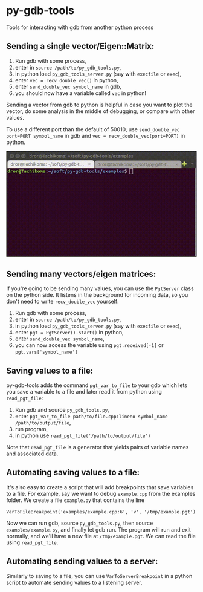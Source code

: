 # py-gdb-tools
Tools for interacting with gdb from another python process

## Sending a single vector/Eigen::Matrix:

1. Run gdb with some process,
2. enter in `source /path/to/py_gdb_tools.py`,
3. in python load `py_gdb_tools_server.py` (say with `execfile` or `exec`),
4. enter `vec = recv_double_vec()` in python,
5. enter `send_double_vec symbol_name` in gdb,
6. you should now have a variable called `vec` in python!

Sending a vector from gdb to python is helpful in case you want to plot the vector, do some analysis in the middle of debugging, or compare with other values.

To use a different port than the default of 50010, use `send_double_vec port=PORT symbol_name` in gdb and `vec = recv_double_vec(port=PORT)` in python.

![Image](https://github.com/drorspei/py-gdb-tools/blob/master/examples/example.gif)

## Sending many vectors/eigen matrices:

If you're going to be sending many values, you can use the `PgtServer` class on the python side. It listens in the background for incoming data, so you don't need to write `recv_double_vec` yourself:

1. Run gdb with some process,
2. enter in `source /path/to/py_gdb_tools.py`,
3. in python load `py_gdb_tools_server.py` (say with `execfile` or `exec`),
4. enter `pgt = PgtServer().start()` in python,
5. enter `send_double_vec symbol_name`,
6. you can now access the variable using `pgt.received[-1]` or `pgt.vars['symbol_name']`

## Saving values to a file:

py-gdb-tools adds the command `pgt_var_to_file` to your gdb which lets you save a variable to a file and later read it from python using `read_pgt_file`:

1. Run gdb and source `py_gdb_tools.py`,
2. enter `pgt_var_to_file path/to/file.cpp:lineno symbol_name /path/to/output/file`,
3. run program,
4. in python use `read_pgt_file('/path/to/output/file')`

Note that `read_pgt_file` is a generator that yields pairs of variable names and associated data.

## Automating saving values to a file:

It's also easy to create a script that will add breakpoints that save variables to a file. For example, say we want to debug `example.cpp` from the examples folder. We create a file `example.py` that contains the line

    VarToFileBreakpoint('examples/example.cpp:6', 'v', '/tmp/example.pgt')

Now we can run gdb, source `py_gdb_tools.py`, then source `examples/example.py`, and finally let gdb run. The program will run and exit normally, and we'll have a new file at `/tmp/example.pgt`. We can read the file using `read_pgt_file`.

## Automating sending values to a server:

Similarly to saving to a file, you can use `VarToServerBreakpoint` in a python script to automate sending values to a listening server.